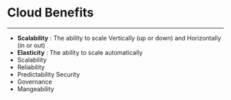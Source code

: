 # Cloud Benefits
---

- **Scalability** : The ability to scale Vertically (up or down) and Horizontally (in or out)
- **Elasticity** : The ability to scale automatically
- Scalability
- Reliability
- Predictability Security
- Governance
- Mangeability


